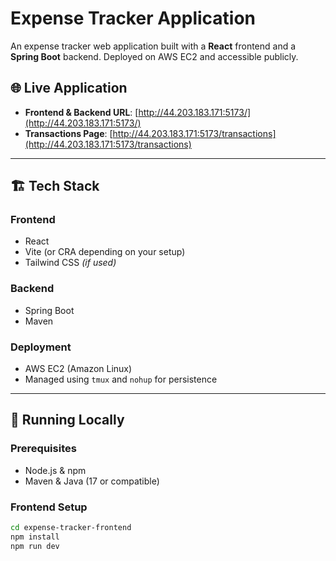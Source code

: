# Expense Tracker Application

An expense tracker web application built with a **React** frontend and a **Spring Boot** backend. Deployed on AWS EC2 and accessible publicly.

## 🌐 Live Application

- **Frontend & Backend URL**: [http://44.203.183.171:5173/](http://44.203.183.171:5173/)
- **Transactions Page**: [http://44.203.183.171:5173/transactions](http://44.203.183.171:5173/transactions)

---

## 🏗️ Tech Stack

### Frontend
- React
- Vite (or CRA depending on your setup)
- Tailwind CSS *(if used)*

### Backend
- Spring Boot
- Maven

### Deployment
- AWS EC2 (Amazon Linux)
- Managed using `tmux` and `nohup` for persistence

---

## 🚀 Running Locally

### Prerequisites
- Node.js & npm
- Maven & Java (17 or compatible)

### Frontend Setup

```bash
cd expense-tracker-frontend
npm install
npm run dev
